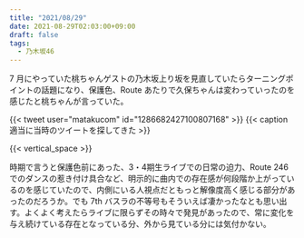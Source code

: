 ```yaml
---
title: "2021/08/29"
date: 2021-08-29T02:03:00+09:00
draft: false
tags:
  - 乃木坂46
---
```


7 月にやっていた桃ちゃんゲストの乃木坂上り坂を見直していたらターニングポイントの話題になり、保護色、Route あたりで久保ちゃんは変わっていったのを感じたと桃ちゃんが言っていた。


{{< tweet user="matakucom" id="1286682427100807168" >}}
{{< caption 適当に当時のツイートを探してきた >}}

{{< vertical_space >}}


時期で言うと保護色前にあった、3・4期生ライブでの日常の迫力、Route 246 でのダンスの惹き付け具合など、明示的に曲内での存在感が何段階か上がっているのを感じていたので、内側にいる人視点だともっと解像度高く感じる部分があったのだろうか。でも 7th バスラの不等号もそういえば凄かったなとも思い出す。よくよく考えたらライブに限らずその時々で発見があったので、常に変化を与え続けている存在となっている分、外から見ている分には気付かない。
